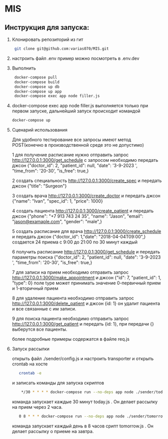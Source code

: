 # MIS

## Инструкция для запуска:

1. Клонировать репозиторий из гит

      ```bash
       git clone git@github.com:varias070/MIS.git
     ```
2. настроить файл .env пример можно посмотреть в .env.dev

3. Выполнить 

   ```bash
    docker-compose pull
    docker-compose build 
    docker-compose up db
    docker-compose up app
    docker-compose exec app node filler.js
   ```
4. docker-compose exec app node filler.js выполняется только при первом запуске, дальнейший запуск происходит командой
   ```bash
   docker-compose up
   ```

5. Сценарий использования

   Для удобного тестирование все запросы имеют метод POST(конечно в производственной среде это не допустимо)

   1 для получение расписание нужно отправить запрос http://127.0.0.1:3000/get_schedule с запросом необходимо передать джсон {"doctor_id": 2, "patient_id": null, "date": '3-9-2023 ', "time_from": '20-30', "is_free": true,}

   2 создать специальность http://127.0.0.1:3000/create_spec и передать джсон {"title": "Surgeon"}

   3 создать врача http://127.0.0.1:3000/create_doctor и передать джсон {"name": "Ivan", "spec_id": 1, "price": 1000}

   4 создать пациента http://127.0.0.1:3000/create_patient и передать джсон  {"phone": "+7 913 743 24 35", "name": "Jason", "email": "jason@examaple.com", "gender": "male",}

   5 создать расписание для врача http://127.0.0.1:3000/create_schedule и передать джсон {"doctor_id": 1,"date": "2018-04-04T09:00",} создается 24 приема  с 9:00 до 21:00 по 30 минут каждый

   6 получить расписание http://127.0.0.1:3000/get_schedule и передать параметры поиска {"doctor_id": 2, "patient_id": null, "date": '3-9-2023 ', "time_from": '20-30', "is_free": true,} 

   7 для записи на прием необходимо отправить запрос http://127.0.0.1:3000/make_appointment и джсон {"id": 7, "patient_id": 1, "type": 0} поле type может принимать значение 0-первичный прием и 1-вторичный прием
   
   8 для удаление пациента необходимо отправить запрос http://127.0.0.1:3000/delete_patient и джсон {id: 1} он удалит пациента и все связанные с им записи.
   
   9 для поиска пациента необходимо отправить запрос http://127.0.0.1:3000/get_patient и передать {id: 1}, при передачи {} выберутся все пациенты.

   более подробные примеры содержатся в файле req.js

6. Запуск рассылки 
   
   открыть файл ./sender/config.js и настроить transporter и
   открыть crontab на хосте
   ```bash
      crontab -e
   ```
   и записать команды для запуска скриптов
   ```bash
       */30 * * * * docker-compose run --no-deps app node ./sender/today.js
   ```
   команда запускает каждые 30 минут today.js . Он делает рассылку на прием через 2 часа.

   ```bash
      0 8 * * * docker-compose run --no-deps app node ./sender/tomorrow.js
   ```
   команда запускает каждый день в 8 часов срипт tomorrow.js . Он делает рассылку o приеме на завтра.